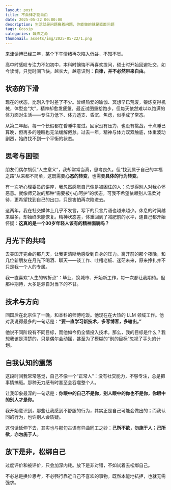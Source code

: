 ```yaml
---
layout: post
title: 不自律才能自由
date: 2025-05-22 00:00:00
description: 生活就是问题叠着问题，你能做的就是直面问题
tags: Gossip
categories: 噪声之源
thumbnail: assets/img/2025-05-22/1.png
---
```


来津读博已经三年，某个下午情绪再次陷入低谷，不知不觉。

高中时感叹专注力不如初中，本科时懊悔不再喜欢提问，硕士时开始回避社交，如今读博，只觉时间飞快。越长大，越意识到：**自律，并不必然带来自由。**

## 状态的下滑

现在的状态，比刚入学时差了不少。曾经热爱的瑜伽、冥想早已荒废，锻炼变得机械，体型变“大”，精神却愈发疲惫。最近试图重拾跑步，但每天依然难以以饱满的体力面对生活——专注力低下、体力透支、昏沉、焦虑，似乎成了常态。

从第二年起，每一个长假都在昏睡中度过。回家没有压力，也没有挑战，十点睡已算晚，但再多的睡眠也无法缓解倦怠。过去一年，精神与体力双双触底，体重波动剧烈，始终找不到一个平衡的状态。

## 思考与困顿

朋友们偶尔胡侃“人生意义”，我却常常当真，思考良久。但“找到属于自己的幸福之路”从来都不简单，这既需要**心态的转变**，也需要**具体的行为转变**。

有一次听心理委员的讲座，我忽然感觉自己像是被困住的人：总觉得别人对我心怀恶意。就像师兄说的那种“需要被小心呵护”的状态。可我不希望依赖别人温柔对待，更希望找到自己的出口，只是害怕再次陷进去。

这两年，我在社交媒体上几乎不发言，写下的只言片语也越来越少。休息的时间越来越多，却始终未能恢复。精神状态差，体重回到了减肥前的水平，连自己都开始怀疑：**这真的是一个30岁年轻人该有的精神面貌吗？**

## 月光下的共鸣

去美国开完会的那几天，让我更清晰地感受到自身的压力。离开前的那个夜晚，和几位新朋友在月光下喝酒、聊天——谈工作、吐槽老板、迷茫未来，原来挣扎并不只是我一个人的专属。

我一直喜欢“人生的转折点”：毕业、换城市、开始新工作，每一次都让我期待。但那种期待，大多是源自对当下的不甘。

## 技术与方向

回国后在北京住了一晚，和本科的师傅吃饭。他现在在大热的 LLM 领域工作。他对我说得最多的一句话是：**“要一直学习新技术，多写博客，多输出。”**

他说不同阶段有不同目标，而他如今仍全情投入技术。那么，我的目标是什么？我想我该是清楚的，只是偶尔会动摇，甚至为了模糊的“别的目标”忽视了手头的计划。

## 自我认知的震荡

这段时间我常常感觉，自己不像一个“正常人”：没有社交能力，不够专注，总是把事情搞砸。那种无力感有时甚至会吞噬整个人。

让我印象最深的一句话是：**你眼中的自己不是你，别人眼中的你也不是你，你眼中的别人才是你。**

我开始意识到，那些让我感到不舒服的行为，其实正是自己可能会做出的；而我认同的行为，也许别人会质疑。

这句话延伸下去，其实也与那句古语有异曲同工之妙：**己所不欲，勿施于人；己所欲，亦勿施于人。**

## 放下是非，松绑自己

过度评价和被评价，只会加深内耗。放下是非对错，不如试着去松绑自己。

不必总是换位思考，不必强行靠近自己不喜欢的事物。既然本能地抗拒，也就无需强求。